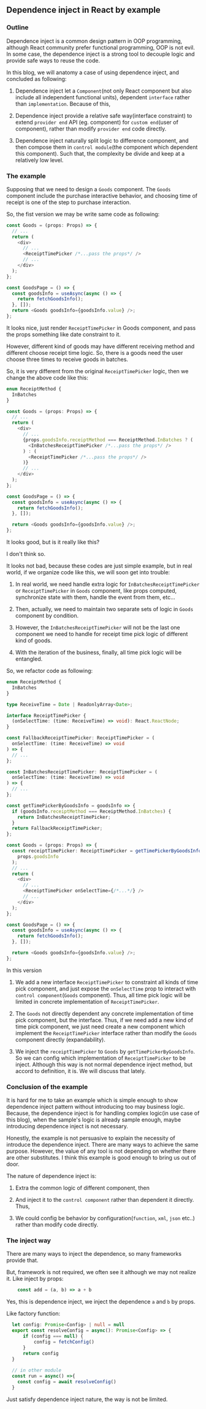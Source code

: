 ## Dependence inject in React by example

### Outline
Dependence inject is a common design pattern in OOP programming,
although React community prefer functional programming, OOP is
not evil. In some case, the dependence inject is a strong tool
to decouple logic and provide safe ways to reuse the code.

In this blog, we will anatomy a case of using dependence inject,
and concluded as following:

1. Dependence inject let a `Component`(not only React component but
 also include all independent functional units), dependent `interface`
 rather than `implementation`. Because of this,

2. Dependence inject provide a relative safe way(interface constraint)
to extend `provider end` API (eg. component) for `custom end`(user of component),
rather than modify `provider end` code directly.

3. Dependence inject naturally split logic to difference component,
and then compose them in `control module`(the component which dependent this
component). Such that, the complexity be divide and keep at a relatively low
level.

### The example
Supposing that we need to design a `Goods` component.
The `Goods` component include the purchase interactive behavior,
and choosing time of receipt is one of the step to purchase interaction.

So, the fist version we may be write same code as following:

```typescript
const Goods = (props: Props) => {
  // ...
  return (
    <div>
      // ...
      <ReceiptTimePicker /*...pass the props*/ />
      // ...
    </div>
  );
};

const GoodsPage = () => {
  const goodsInfo = useAsync(async () => {
    return fetchGoodsInfo();
  }, []);
  return <Goods goodsInfo={goodsInfo.value} />;
};
```

It looks nice, just render `ReceiptTimePicker` in Goods component,
and pass the props something like date constraint to it.

However, different kind of goods may have different receiving
method and different choose receipt time logic. So, there is a
goods need the user choose three times to receive goods in batches.

So, it is very different from the original `ReceiptTimePicker` logic,
then we change the above code like this:

```typescript
enum ReceiptMethod {
  InBatches
}

const Goods = (props: Props) => {
  // ...
  return (
    <div>
      // ...
      {props.goodsInfo.receiptMethod === ReceiptMethod.InBatches ? (
        <InBatchesReceiptTimePicker /*...pass the props*/ />
      ) : (
        <ReceiptTimePicker /*...pass the props*/ />
      )}
      // ...
    </div>
  );
};

const GoodsPage = () => {
  const goodsInfo = useAsync(async () => {
    return fetchGoodsInfo();
  }, []);

  return <Goods goodsInfo={goodsInfo.value} />;
};
```

It looks good, but is it really like this?

I don't think so.

It looks not bad, because these codes are just simple
example, but in real world, if we organize code like this,
we will soon get into trouble:

1. In real world, we need handle extra logic for
`InBatchesReceiptTimePicker` or `ReceiptTimePicker` in `Goods`
component, like props computed, synchronize state with them,
handle the event from them, etc...

2. Then, actually, we need to maintain two separate sets of
logic in `Goods` component by condition.

3. However, the `InBatchesReceiptTimePicker` will not be
the last one component we need to handle
for receipt time pick logic of different kind
of goods.

4. With the iteration of the business, finally,
all time pick logic will be entangled.


So, we refactor code as following:

```typescript
enum ReceiptMethod {
  InBatches
}

type ReceiveTime = Date | ReadonlyArray<Date>;

interface ReceiptTimePicker {
  (onSelectTime: (time: ReceiveTime) => void): React.ReactNode;
}

const FallbackReceiptTimePicker: ReceiptTimePicker = (
  onSelectTime: (time: ReceiveTime) => void
) => {
  // ...
};

const InBatchesReceiptTimePicker: ReceiptTimePicker = (
  onSelectTime: (time: ReceiveTime) => void
) => {
  // ...
};

const getTimePickerByGoodsInfo = goodsInfo => {
  if (goodsInfo.receiptMethod === ReceiptMethod.InBatches) {
    return InBatchesReceiptTimePicker;
  }
  return FallbackReceiptTimePicker;
};

const Goods = (props: Props) => {
  const receiptTimePicker: ReceiptTimePicker = getTimePickerByGoodsInfo(
    props.goodsInfo
  );
  // ...
  return (
    <div>
      // ...
      <ReceiptTimePicker onSelectTime={/*...*/} />
      // ...
    </div>
  );
};

const GoodsPage = () => {
  const goodsInfo = useAsync(async () => {
    return fetchGoodsInfo();
  }, []);

  return <Goods goodsInfo={goodsInfo.value} />;
};
```

In this version
1. We add a new interface `ReceiptTimePicker` to
constraint all kinds of time pick component, and just expose the
`onSelectTime` prop to interact with `control component`(`Goods` component).
Thus, all time pick logic will be limited in concrete implementation of
`ReceiptTimePicker`.

2. The `Goods` not directly dependent any concrete implementation of time
pick component, but the interface. Thus, if we need add a new kind of
time pick component, we just need create a new component which implement
the `ReceiptTimePicker` interface rather than modify the `Goods` component
directly (expandability).

3. We inject the `receiptTimePicker` to `Goods` by `getTimePickerByGoodsInfo`.
So we can config which implementation of `ReceiptTimePicker` to be inject.
Although this way is not normal dependence inject method,
but accord to definition, it is. We will discuss that lately.


### Conclusion of the example

It is hard for me to take an example which is simple enough to
show dependence inject pattern without introducing too
may business logic. Because, the dependence inject
is for handling complex logic(in use case of this blog),
when the sample's logic is already sample enough, maybe introducing
dependence inject is not necessary.

Honestly, the example is not persuasive to
explain the necessity of introduce the dependence inject.
There are many ways to achieve the same purpose.
However, the value of any tool is not depending on
whether there are other substitutes.
I think this example is good enough to bring us out of door.

The nature of dependence inject is:
1. Extra the common logic of different component, then

2. And inject it to the `control component` rather than
dependent it directly. Thus,

3. We could config be behavior by configuration(`function`, `xml`, `json` etc..) rather than
modify code directly.

### The inject way

There are many ways to inject the dependence, so many frameworks provide
that.

But, framework is not required, we often see it although we may not realize
it. Like inject by props:

```typescript
    const add = (a, b) => a + b
```

Yes, this is dependence inject, we inject the dependence `a` and `b`
by props.

Like factory function:

```typescript
  let config: Promise<Config> | null = null
  export const resolveConfig = async(): Promise<Config> => {
      if (config === null) {
          config = fetchConfig()
      }
      return config
  }
  
  // in other module
  const run = async() =>{
    const config = await resolveConfig()
  }
```

Just satisfy dependence inject nature, the way is not be limited.




































